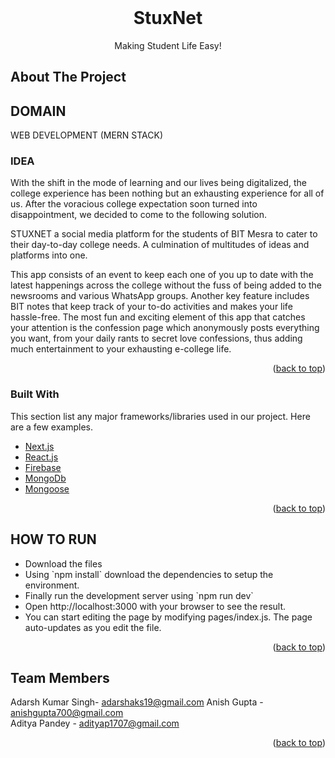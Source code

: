 <div id="top"></div>
<!--
* Thanks for checking out stuxnet. If you have a suggestion
* that would make this better, please fork the repo and create a pull request
* or simply open an issue with the tag "enhancement".
* Don't forget to give the project a star!
* Thanks again! Now go create something AMAZING! :D
-->



<!-- PROJECT SHIELDS -->
<!--
* I'm using markdown "reference style" links for readability.
* Reference links are enclosed in brackets [ ] instead of parentheses ( ).
* See the bottom of this document for the declaration of the reference variables
* for contributors-url, forks-url, etc. This is an optional, concise syntax you may use.
* https://www.markdownguide.org/basic-syntax/#reference-style-links
-->

<!-- PROJECT LOGO -->
<br />
<div align="center">
  <!-- <a href="https://github.com/hardikpedia/bitastik">
    <img src="./assets/bold.png" alt="Logo" width="80" height="80">
  </a> -->

  <h1 align="center">StuxNet</h1>

  <p align="center">
    Making Student Life Easy!
    <!-- <br />
    <a href="https://github.com/hardikpedia/bitastik"><strong>Explore the docs »</strong></a>
    <br /> -->
    <!-- <br />
    <a href="https://github.com/hardikpedia/bitastik">View Demo</a>
    ·
    <a href="https://github.com/hardikpedia/bitastik/issues">Report Bug</a>
    ·
    <a href="https://github.com/hardikpedia/bitastik/issues">Request Feature</a> -->
  </p>
</div>

<!-- [Website Link](https://bitastik.vercel.app) -->





<!-- ABOUT THE PROJECT -->
## About The Project



<h2>DOMAIN</h2>
WEB DEVELOPMENT (MERN STACK)

<BR>

<h3>IDEA</h3>
<p>With the shift in the mode of learning and our lives being digitalized, the college experience has been nothing but an exhausting experience for all of us. After the voracious college expectation soon turned into disappointment, we decided to come to the following solution.

STUXNET a social media platform for the students of BIT Mesra to cater to their day-to-day college needs. A culmination of multitudes of ideas and platforms into one.

This app consists of an event to keep each one of you up to date with the latest happenings across the college without the fuss of being added to the newsrooms and various WhatsApp groups. Another key feature includes BIT notes that keep track of your to-do activities and makes your life hassle-free. 
The most fun and exciting element of this app that catches your attention is the confession page which anonymously posts everything you want, from your daily rants to secret love confessions, thus adding much entertainment to your exhausting e-college life.
</p>




<p align="right">(<a href="#top">back to top</a>)</p>



### Built With

This section list any major frameworks/libraries used in our project. Here are a few examples.

* [Next.js](https://nextjs.org/)
* [React.js](https://reactjs.org/)
* [Firebase](https://firebase.google.com/)
* [MongoDb](https://www.mongodb.com/)
* [Mongoose](https://mongoosejs.com/)

<p align="right">(<a href="#top">back to top</a>)</p>


<h2>HOW TO RUN</h2>
<ul>
<li>Download the files</li>
<li>Using `npm install` download the dependencies to setup the environment.</li>
<li>Finally run the development server using `npm run dev`</li>
<li>Open http://localhost:3000 with your browser to see the result.</li>
<li>You can start editing the page by modifying pages/index.js. The page auto-updates as you edit the file.</li></ul>

 




<!-- <h2>TEAM MENTOR</h2>
 Utkrisht sharma
 He is the best mentor we ever had and he is super helpful and awesome ❤️ -->


<p align="right">(<a href="#top">back to top</a>)</p>











<!-- CONTACT -->
## Team Members
Adarsh Kumar Singh- adarshaks19@gmail.com
Anish Gupta - anishgupta700@gmail.com<br>
Aditya Pandey - adityap1707@gmail.com<br>

<!-- 
Project Link: [https://github.com/hardikpedia/bitastik](https://github.com/hardikpedia/bitastik) -->

<p align="right">(<a href="#top">back to top</a>)</p>


